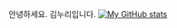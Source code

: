 안녕하세요.
김누리입니다.
[![My GitHub stats](https://github-readme-stats.vercel.app/api?username=SpicyGangjeong)](https://github.com/SpicyGangjeong/github-readme-stats)